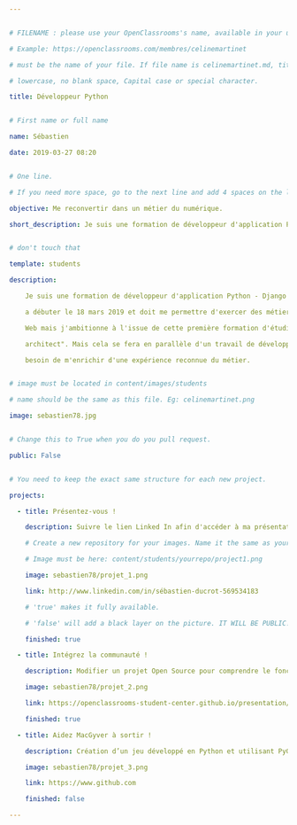 ```yaml
---


# FILENAME : please use your OpenClassrooms's name, available in your url.

# Example: https://openclassrooms.com/membres/celinemartinet

# must be the name of your file. If file name is celinemartinet.md, title is celinemartinet.

# lowercase, no blank space, Capital case or special character.

title: Développeur Python


# First name or full name

name: Sébastien

date: 2019-03-27 08:20


# One line.

# If you need more space, go to the next line and add 4 spaces on the left, as in 'description'.

objective: Me reconvertir dans un métier du numérique.

short_description: Je suis une formation de développeur d'application Python - Django d'OpenClassrooms.


# don't touch that

template: students

description:

    Je suis une formation de développeur d'application Python - Django d'OpenClassRooms. Celle-ci

    a débuter le 18 mars 2019 et doit me permettre d'exercer des métiers liés au développement

    Web mais j'ambitionne à l'issue de cette première formation d'étudier pour devenir "Data

    architect". Mais cela se fera en parallèle d'un travail de développeur en Python car j'ai

    besoin de m'enrichir d'une expérience reconnue du métier.


# image must be located in content/images/students

# name should be the same as this file. Eg: celinemartinet.png

image: sebastien78.jpg


# Change this to True when you do you pull request.

public: False


# You need to keep the exact same structure for each new project.

projects:

  - title: Présentez-vous !

    description: Suivre le lien Linked In afin d'accéder à ma présentation.

    # Create a new repository for your images. Name it the same as your nickname and profile picture.

    # Image must be here: content/students/yourrepo/project1.png

    image: sebastien78/projet_1.png

    link: http://www.linkedin.com/in/sébastien-ducrot-569534183

    # 'true' makes it fully available.

    # 'false' will add a black layer on the picture. IT WILL BE PUBLIC!

    finished: true

  - title: Intégrez la communauté !

    description: Modifier un projet Open Source pour comprendre le fonctionnement de Git, de Github et des pull requests. 

    image: sebastien78/projet_2.png

    link: https://openclassrooms-student-center.github.io/presentation/students/sebastien78.html

    finished: true

  - title: Aidez MacGyver à sortir !

    description: Création d’un jeu développé en Python et utilisant PyGame.

    image: sebastien78/projet_3.png

    link: https://www.github.com

    finished: false

---
```


